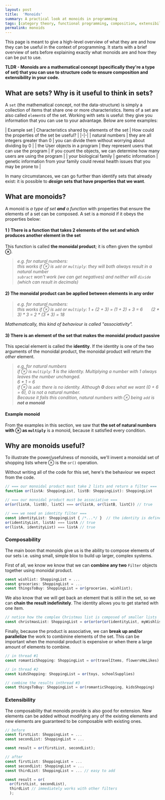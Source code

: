 ```yaml
---
layout: post
title:  'Monoids'
summary: A practical look at monoids in programming
tags: [category theory, functional programming, composition, extensibility]
permalink: monoids
---
```


This page is meant to give a high-level overview of what they are and how they can be useful in the context of programming. 
It starts with a brief overview of sets before explaining exactly what monoids are and how they can be put to use.

**TLDR - Monoids are a mathematical concept (specifically they're a type of set) that you can use to structure code to ensure composition and extensibility in your code.**

## What are sets? Why is it useful to think in sets?

A `set` (the mathematical concept, not the data-structure) is simply a collection of items that share one or more characteristics. Items of a set are also called `element`s of the set. Working with sets is useful: they give you information that you can use to your advantage. Below are some examples:

| Example set | Characteristics shared by elements of the set | How could the properties of the set be useful? |
|-|-|
| natural numbers | they are all integers greater than 0 | you can divide them without worrying about dividing by 0 |
| the User objects in a program | they represent users that can use the program | if you count the objects, we can determine how many users are using the program |
| your biological family | genetic information | genetic information from your family could reveal health issues that you may be prone to |

In many circumstances, we can go further than identify sets that already exist: it is possible to ***design* sets that have properties that we want**.

## What are monoids?

A monoid is _a type of set **and** a function_ with properties that ensure the elements of a set can be composed. A set is a monoid if it obeys the properties below:

#### 1 ) There is a <span class="tooltip" data-tooltip="we call a function that take 2 arguments and produce one output a 'bifunction'">function that takes 2 elements</span> of the set and which produces another element in the set

This function is called <span class="tooltip" data-tooltip="It doesn't have to be a product - it's just a name">**the monoidal product**</span>; it is often given the symbol **⊗**.

> *e.g. for natural numbers:  
> this works if ⊗ is `add` or `multiply`: they will both always result in a natural number  
> `subract` won't work (we can get negatives) and neither will `divide` (which can result in decimals)*

#### 2) The monoidal product can be applied between elements in any order

> *e.g. for natural numbers:  
> this works if ⊗ is `add` or `multiply`: 1 + (2 + 3) = (1 + 2) + 3 = 6 &nbsp; &nbsp;&nbsp;&nbsp; (2 * 3) * 3 = 2 * (3 * 3) = 18*

*Mathematically, this kind of behaviour is called "associativity".*

#### 3) There is an element of the set that makes the monoidal product passive

This special element is called the **identity**. If the identity is one of the two arguments of the monoidal product, the monoidal product will return the _other_ element.

>   *e.g. for natural numbers  
> if ⊗ is `multiply`: **1** is the identity. Multiplying a number with 1 always leaves the number unchanged.   
6 * 1 = 6   
> if ⊗ is `add`: there is no identity. Although **0** does what we want (0 + 6 = 6), 0 is not a natural number.  
> Because it fails this condition, natural numbers with ⊗ being `add` is **not a monoid***

#### Example monoid 

From the examples in this section, we saw that **the set of natural numbers with ⊗ as `multiply`** is a monoid, because it satisfied every condition.


## Why are monoids useful?

To illustrate the power/usefulness of monoids, we'll invent a monoidal set of shopping lists where ⊗ is the `or()` operation.

Without writing all of the code for this set, here's the behaviour we expect from the code.

```typescript
// === our monoidal product must take 2 lists and return a filter ===
function or(listA: ShoppingList, listB: ShoppingList): ShoppingList

// === our monoidal product must be associative ===
or(or(listA, listB), listC) === or(listA, or(listB, listC)) // true

// === we need an identity filter ===
const identityList: ShoppingList { /*...*/ }  // the identity is defined somewhere
or(identityList, listA) === listA // true
or(listA, identityList) === listA // true
```

### Composability 

The main boon that monoids give us is the ability to compose elements of our sets i.e. using small, simple blox to build up larger, complex systems.

First of all, we know we know that we can **combine any two** `Filter` objects together using monoidal product. 

```typescript
const wishlist: ShoppingList = ... 
const groceries: ShoppingList = ... 
const thingsToBuy: ShoppingList = or(groceries, wishlist);
```

We also know that we will get back an element that is still in the set, so we can **chain the result indefinitely**.
The identity allows you to get started with one item.

```typescript
// notice how the complex Christmas list is composed of smaller lists
const christmasList: ShoppingList = or(or(or(or(identityList, myWishlist), momWishlist), dadWishlist), sisterWishlist)
```

Finally, because the product is associative, we can **break up and/or parallelize** the work to combinine elements of the set.
This can be important when the monoidal product is expensive or when there a large amount of elements to combine.  

```typescript
// in thread #1
const romanticShopping: ShoppingList = or(travelItems, flowersHeLikes) 

// in thread #2
const kidsShopping: ShoppingList = or(toys, schoolSupplies)

// combine the results inthread #3
const thingsToBuy: ShoppingList = or(romanticShopping, kidsShopping) 
```

### Extensibility

The composability that monoids provide is also good for extension. 
New elements can be added without modifying any of the existing elements and new elements are guaranteed to be composable with existing ones.

```typescript
// before
const firstList: ShoppingList = ...
const secondList: ShoppingList = ...

const result = or(firstList, secondList);

// after
const firstList: ShoppingList = ...
const secondList: ShoppingList = ...
const thirdList: ShoppingList = ... // easy to add

const result = or(
  or(firstList, secondList), 
  thirdList // immediately works with other filters
  );
```